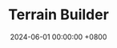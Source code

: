 ---
title: Terrain Builder
date: 2024-06-01 00:00:00 +0800
categories: [Research, Game Engine]
tags: [game engine, terrain]
---